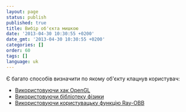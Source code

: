 ```yaml
---
layout: page
status: publish
published: true
title: Вибір об'єкта мишкою
date: '2013-04-30 10:30:55 +0200'
date_gmt: '2013-04-30 10:30:55 +0200'
categories: []
order: 60
tags: []
language: uk
---
```


Є багато способів визначити по якому об'єкту клацнув користувач:

- [Використовуючи хак OpenGL](./picking-with-an-opengl-hack)
- [Використовуючи бібліотеку фізики](./picking-with-a-physics-library)
- [Використовуючи користувацьку функцію Ray-OBB](./picking-with-custom-ray-obb-function)
